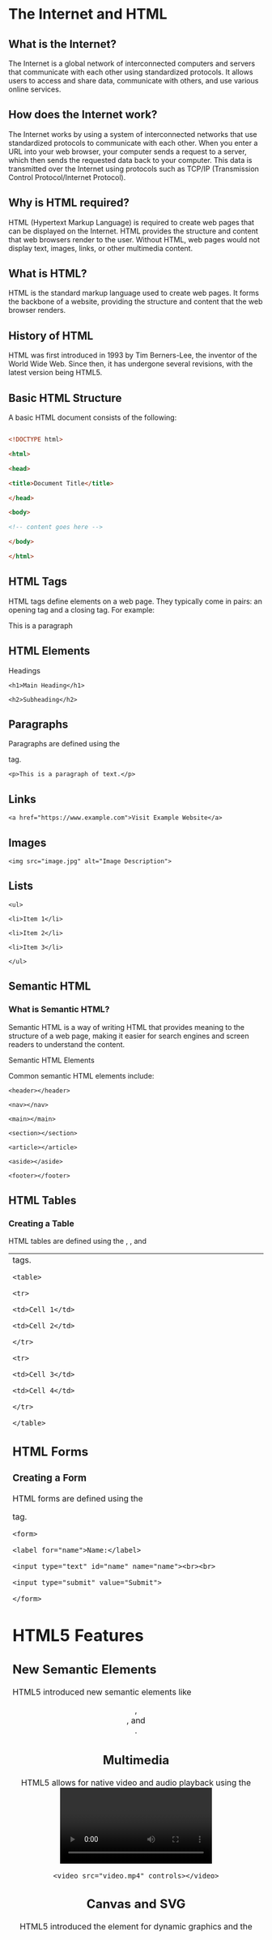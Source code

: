 # The Internet and HTML

## What is the Internet?

The Internet is a global network of interconnected computers and servers that communicate with each other using standardized protocols. It allows users to access and share data, communicate with others, and use various online services.

## How does the Internet work?

The Internet works by using a system of interconnected networks that use standardized protocols to communicate with each other. When you enter a URL into your web browser, your computer sends a request to a server, which then sends the requested data back to your computer. This data is transmitted over the Internet using protocols such as TCP/IP (Transmission Control Protocol/Internet Protocol).

## Why is HTML required?

HTML (Hypertext Markup Language) is required to create web pages that can be displayed on the Internet. HTML provides the structure and content that web browsers render to the user. Without HTML, web pages would not display text, images, links, or other multimedia content.

## What is HTML?

HTML is the standard markup language used to create web pages. It forms the backbone of a website, providing the structure and content that the web browser renders.

## History of HTML

HTML was first introduced in 1993 by Tim Berners-Lee, the inventor of the World Wide Web. Since then, it has undergone several revisions, with the latest version being HTML5.

## Basic HTML Structure

A basic HTML document consists of the following:

```html

<!DOCTYPE html>

<html>

<head>

<title>Document Title</title>

</head>

<body>

<!-- content goes here -->

</body>

</html>
```

## HTML Tags

HTML tags define elements on a web page. They typically come in pairs: an opening tag and a closing tag. For example:

<p>This is a paragraph</p>

## HTML Elements

Headings

```
<h1>Main Heading</h1>

<h2>Subheading</h2>
```

## Paragraphs

Paragraphs are defined using the <p> tag.

```
<p>This is a paragraph of text.</p>
```

## Links

```
<a href="https://www.example.com">Visit Example Website</a>
```

## Images

```
<img src="image.jpg" alt="Image Description">
```

## Lists

```
<ul>

<li>Item 1</li>

<li>Item 2</li>

<li>Item 3</li>

</ul>
```

## Semantic HTML

### What is Semantic HTML?

Semantic HTML is a way of writing HTML that provides meaning to the structure of a web page, making it easier for search engines and screen readers to understand the content.

Semantic HTML Elements

Common semantic HTML elements include:

```
<header></header>

<nav></nav>

<main></main>

<section></section>

<article></article>

<aside></aside>

<footer></footer>
```

## HTML Tables

### Creating a Table

HTML tables are defined using the <table>, <tr>, and <td> tags.

```
<table>

<tr>

<td>Cell 1</td>

<td>Cell 2</td>

</tr>

<tr>

<td>Cell 3</td>

<td>Cell 4</td>

</tr>

</table>
```

## HTML Forms

### Creating a Form

HTML forms are defined using the <form> tag.

```
<form>

<label for="name">Name:</label>

<input type="text" id="name" name="name"><br><br>

<input type="submit" value="Submit">

</form>
```

# HTML5 Features

## New Semantic Elements

HTML5 introduced new semantic elements like <header>, <nav>, and <footer>.

## Multimedia

HTML5 allows for native video and audio playback using the <video> and <audio> tags.

```
<video src="video.mp4" controls></video>
```

## Canvas and SVG

HTML5 introduced the <canvas> element for dynamic graphics and the <svg> element for vector graphics.

## Best Practices

1. Keep it Simple

2. Write HTML code that is simple, concise, and easy to read.

3. Use Semantic HTML

4. Use semantic HTML elements to provide meaning to the structure of your HTML document.


